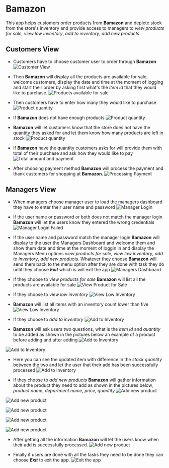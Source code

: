 # Bamazon
This app helps customers order products from **Bamazon** and deplete stock from the store's inventory and provide access to managers to *view products for sale*, *view low inventory*, *add to inventory*, *add new products*.


## Customers View
* Customers have to choose customer user to order through **Bamazon**
![Customer View](images/customer1.png)


* Then **Bamazon** will display all the products are available for sale, welcome customers, display the date and time at the moment of logging and start their order by asking first what's the *item id* that they would like to purchase.
![Products available for sale](images/customer2.png)


* Then customers have to enter how many they would like to purchase
![Product quantity](images/customer4.png)


* If **Bamazon** does not have enough products
![Product quantity](images/customer5.png)

* **Bamazon** will let customers know that the store does not have the quantity they asked for and let them know how many products are left in stock
![Product quantity](images/customer6.png)

* If **Bamazon** have the quantity customers asks for will provide them with total of their purchase and ask how they would like to pay
![Total amount and payment](images/customer7.png)

* After choosing payment method **Bamazon** will process the payment and thank customers for shopping at **Bamazon**.
![Processing Payment](images/customer8.png)

## Managers View

* When managers choose manager user to load the managers dashboard they have to enter their user name and password
![Manager Login](images/manager1.png)

* If the user name or password or both does not match the manager login **Bamazon** will let the users know they entered the wrong credentials
![Manager Login Failed](images/manager2.png)

* If the user name and password match the manager login **Bamazon** will display to the user the Managers Dashboard and welcome them and show them date and time at the moment of loggin in and display the Managers Menu options *view products for sale*, *view low inventory*, *add to inventory*, *add new products*. Whatever they choose **Bamazon** will send them back to the menu option after they are done with task they do until they choose **_Exit_** which is will exit the app
![Managers Dashboard](images/manager3.png)

* If they choose to *view products for sale* **Bamazon** will list all the products are available for sale
![View Product for Sale](images/manager4.png)

* If they choose to *view low inventory*
![View Low Inventory](images/manager5.png)

* **Bamazon** will list all items with an inventory count lower than five
![View Low Inventory](images/manager6.png)

* If they choose to *add to inventory*
![Add to Inventory](images/manager7.png)

* **Bamazon** will ask users two questions, what is the *item id* and *quantity* to be added as shown in the pictures below an example of a product before adding and after adding
![Add to Inventory](images/manager8.png)

![Add to Inventory](images/manager9.png)

* Here you can see the updated item with difference in the *stock quantity* between the two and let the user that their add has been successfully processed
![Add to Inventory](images/manager10.png)

* If they choose to *add new products* **Bamazon** will gather information about the product they need to add as shown in the pictures below, *product name*, *department name*, *price*, *quantity*
![Add new product](images/manager11.png)

![Add new product](images/manager12.png)

![Add new product](images/manager13.png)

![Add new product](images/manager14.png)

![Add new product](images/manager15.png)

* After getting all the information **Bamazon** will let the users know when their add is successfully processed.
![Add new product](images/manager16.png)

* Finally if users are done with all the tasks they need to be done they can choose **_Exit_** to exit the app.
![Exit the app](images/manager17.png)
